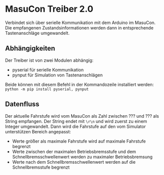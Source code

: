 # MasuCon Treiber 2.0
Verbindet sich über serielle Kommunikation mit dem Arduino im MasuCon. Die empfangenen Zustandsinformationen werden dann in entsprechende Tastenanschläge umgewandelt.

## Abhängigkeiten
Der Treiber ist von zwei Modulen abhängig:
 - pyserial für serielle Kommunikation
 - pynput für Simulation von Tastenanschlägen

Beide können mit diesem Befehl in der Kommandozeile installiert werden:
```python -m pip install pyserial, pynput```

## Datenfluss
Der aktuelle Fahrstufe wird vom MasuCon als Zahl zwischen ??? und ??? als String empfangen. Der String endet mit ```\r\n``` und wird zuerst zu einem Integer umgewandelt.
Dann wird die Fahrstufe auf den vom Simulator unterstützen Bereich angepasst:
 - Werte größer als maximale Fahrstufe wird auf maximale Fahrstufe begrenzt
 - Werte zwischen der maximalen Betriebsbremsstufe und dem Schnellbremsschwellenwert werden zu maximaler Betriebsbremsung
 - Werte nach dem Schnellbremsschwellenwert werden auf die Schnellbremsstufe begrenzt 